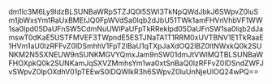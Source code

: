 dm1lc3M6Ly9ldzBLSUNBaWRpSTZJQ0l5SWl3TkNpQWdJbkJ6SWpvZ0luSm1jbWxsYm1RaUxBMEtJQ0FpWVdSa0lqb2dJbU51TWk1amFHVnVhbVF1WW1sa0lpd05DaUFnSW5CdmNuUWlPaUFpTkRReklpd05DaUFnSW1sa0lqb2dJamswT0dKaE5USTFMVEF3TWpndE5ESTJNaTA1T1RRM0xUVTBNV1E1TkRaaE1HVm1aU0lzRFFvZ0lDSmhhV1FpT2lBaU1qTXpJaXdOQ2lBZ0ltNWxkQ0k2SUNKM2N5SXNEUW9nSUNKMGVYQmxJam9nSW01dmJtVWlMQTBLSUNBaWFHOXpkQ0k2SUNKamJqSXVZMmhsYm1wa0xtSnBaQ0lzRFFvZ0lDSndZWFJvSWpvZ0lpOXdhV01pTEEwS0lDQWlkR3h6SWpvZ0luUnNjeUlOQ24wPQ==
